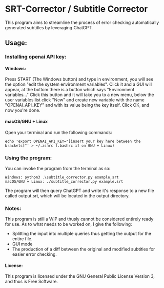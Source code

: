 # SRT-Corrector / Subtitle Corrector
This program aims to streamline the process of error checking automatically generated subtitles by leveraging ChatGPT.
## Usage:
### Installing openai API key:
#### Windows:
Press START (The Windows button) and type in environment, you will see the option "edit the system environment variables".
Click it and a GUI will appear, at the bottom there is a button which says "Environment variables..."
Click this button and it will take you to a new menu, below the user variables list click "New" and create new variable
with the name "OPENAI_API_KEY" and with its value being the key itself. Click OK, and now you're done.
#### macOS/GNU + Linux
Open your terminal and run the following commands:
```
echo 'export OPENAI_API_KEY="[insert your key here between the brackets]"' > ~/.zshrc (.bashrc if on GNU + Linux)
```
### Using the program:
You can invoke the program from the terminal as so:
```
Windows: python3 .\subtitle_corrector.py example.srt
macOS/GNU + Linux: ./subtitle_corrector.py example.srt
```
The program will then query ChatGPT and write it's response to a new file called output.srt, which will be located in the output directory.
### Notes:
This program is still a WIP and thusly cannot be considered entirely ready for use. As to what needs to be worked on, I give the following:
- Splitting the input into multiple queries thus getting the output for the entire file.
- GUI mode
- The production of a diff between the original and modified subtitles for easier error checking.

#### License:
This program is licensed under the GNU General Public License Version 3, and thus is Free Software. 
